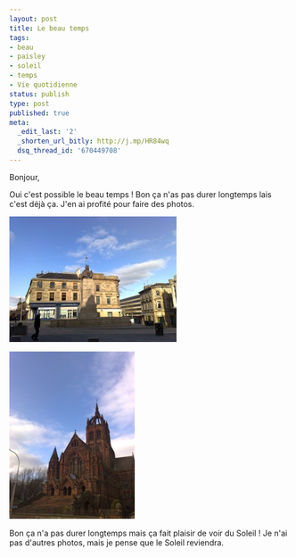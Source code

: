 ```yaml
---
layout: post
title: Le beau temps
tags:
- beau
- paisley
- soleil
- temps
- Vie quotidienne
status: publish
type: post
published: true
meta:
  _edit_last: '2'
  _shorten_url_bitly: http://j.mp/HR84wq
  dsq_thread_id: '670449708'
---
```

Bonjour,

Oui c'est possible le beau temps ! Bon ça n'as pas durer longtemps lais c'est déjà ça. J'en ai profité pour faire des photos.

![On peut voir le centre de Paisley sous le Soleil](/images/01022009065-300x225.jpg "Centre de Paisley")

![Et encore un peu de Soleil](/images/01022009066-225x300.jpg "Coats Memorial Church")

Bon ça n'a pas durer longtemps mais ça fait plaisir de voir du Soleil ! Je n'ai pas d'autres photos, mais je pense que le Soleil reviendra.
